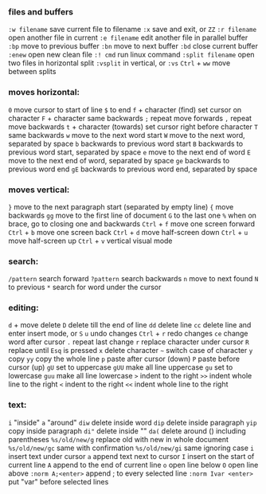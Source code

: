 ### files and buffers
`:w filename` save current file to filename
`:x` save and exit, or `ZZ`
`:r filename` open another file in current
`:e filename` edit another file in parallel buffer
`:bp` move to previous buffer
`:bn` move to next buffer
`:bd` close current buffer
`:enew` open new clean file
`:! cmd` run linux command
`:split filename` open two files in horizontal split
`:vsplit` in vertical, or `:vs`
`Ctrl` + `ww` move between splits

### moves horizontal:
`0` move cursor to start of line
`$` to end
`f` + character (find) set cursor on character
`F` + character same backwards
`;` repeat move forwards
`,` repeat move backwards
`t` + character (towards) set cursor right before character
`T` same backwards
`w` move to the next word start
`W` move to the next word, separated by space
`b` backwards to previous word start
`B` backwards to previous word start, separated by space
`e` move to the next end of word
`E` move to the next end of word, separated by space
`ge` backwards to previous word end
`gE` backwards to previous word end, separated by space

### moves vertical:
`}` move to the next paragraph start (separated by empty line)
`{` move backwards
`gg` move to the first line of document
`G` to the last one
`%` when on brace, go to closing one and backwards
`Ctrl` + `f` move one screen forward
`Ctrl` + `b` move one screen back
`Ctrl` + `d` move half-screen down
`Ctrl` + `u` move half-screen up
`Ctrl` + `v` vertical visual mode

### search:
`/pattern` search forward
`?pattern` search backwards
`n` move to next found
`N` to previous
`*` search for word under the cursor

### editing:
`d` + move delete
`D` delete till the end of line
`dd` delete line
`cc` delete line and enter insert mode, or `S`
`u` undo changes
`Ctrl` + `r` redo changes
`ce` change word after cursor
`.` repeat last change
`r` replace character under cursor
`R` replace until `Esq` is pressed
`x` delete character
`~` switch case of character
`y` copy
`yy` copy the whole line
`p` paste after cursor (down)
`P` paste before cursor (up)
`gU` set to uppercase
`gUU` make all line uppercase
`gu` set to lowercase
`guu` make all line lowercase
`>` indent to the right
`>>` indent whole line to the right
`<` indent to the right
`<<` indent whole line to the right

### text:
`i` "inside"
`a` "around"
`diw` delete inside word
`dip` delete inside paragraph
`yip` copy inside paragraph
`di"` delete inside ""
`da(` delete around () including parentheses
`%s/old/new/g` replace old with new in whole document
`%s/old/new/gc` same with confirmation
`%s/old/new/gi` same ignoring case
`i` insert text under cursor
`a` append text next to cursor
`I` insert on the start of current line
`A` append to the end of current line
`o` open line below
`O` open line above
`:norm A;<enter>` append ; to every selected line
`:norm Ivar <enter>` put "var" before selected lines




